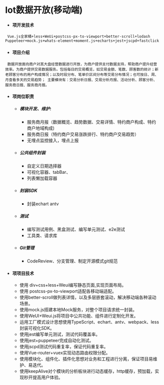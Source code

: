  Iot数据开放(移动端)
 =====
- #### 项开发技术
 ```JS
  Vue.js全家桶+less+WeUi+postcss-px-to-viewport+better-scroll+lodash
Puppeteer+mock.js+whats-element+moment.js+echarts+jest+jscpd+fastclick
 ```
- #### 项目介绍

 ` 数据开放面向商户对其大盘经营数据进行开放，为商户提供支付数据支持，帮助商户提升经营效率。为商户提供交易数据服务。包括每日的交易概览，如交易金额、笔数、顾客数的统计；新老顾客分布的用户构成情况；以及时段分布、笔单价区间分布等交易分布情况；也可按日、周、月查看多天的交易趋势；
主要模块有：交易分析日报、交易分析月报、活动分析、顾客分析、服务商日报、服务商月报。`

- #### 项岗位职责
  - ##### 模块开发、维护:
    - 服务商月报（数据概览、趋势数据、交易详情、特约商户构成、特约商户地域构成)
    - 服务商日报（特约商户交易涨跌排行、特约商户交易趋势）
    - 无埋点监控接入，埋点上报
    
  - ##### 公共组件封装
    - 自定义日期选择器
    - 可视化容器、tabBar、
    - 列表懒加载容器
  - ##### 封装SDK
    - 封装echart antv 
  - ##### 测试
    - 编写测试用例、黑盒测试、编写单元测试、e2e测试 
    - 工具类、请求库
  - ##### Git管理
    - CodeReview、分支管理、制定开源模式git规范
  
- #### 项项目技术
  - 使用 div+css+less+Weui编写静态页面,实现页面布局。
  - 使用 postcss-px-to-viewport适配各移动端适配。
  - 使用better-scroll做列表详情，以及多层嵌套滚动，解决移动端各种滚动场景。
  - 使用mock.js搭建本地Mock服务，对整个项目请求统一封装。
  - 使用WeUI+Weui.js将项目中公共功能、组件进行定制化开发。
  - 运用工厂模式设计思想使用TypeScript、echart、antv、webpack、less封装可视化SDK。
  - 使用jest编写单元测试，测试代码覆盖率。
  - 使用jest+puppeteer完成自动化测试。
  - 使用jscpd测试代码重复率，保证代码重复率。
  - 使用Vue-router+vuex实现动态路由权限分配。
  - 使用模块化、组件化、插件化思想对业务和工程进行分离，保证项目易维护、易迭代。
  - 使用keepAlive对个模块的分析板块进行动态缓存，http缓存，预加载，实现秒开提高用户体验。
